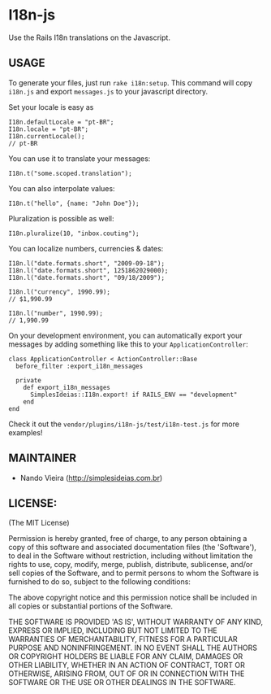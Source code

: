 I18n-js
=======

Use the Rails I18n translations on the Javascript.

USAGE
-----

To generate your files, just run `rake i18n:setup`. This command will copy `i18n.js`
and export `messages.js` to your javascript directory.

Set your locale is easy as
	
	I18n.defaultLocale = "pt-BR";
	I18n.locale = "pt-BR";
	I18n.currentLocale();
	// pt-BR

You can use it to translate your messages:

	I18n.t("some.scoped.translation");

You can also interpolate values:

	I18n.t("hello", {name: "John Doe"});

Pluralization is possible as well:

	I18n.pluralize(10, "inbox.couting");
	
You can localize numbers, currencies & dates:

	I18n.l("date.formats.short", "2009-09-18");
	I18n.l("date.formats.short", 1251862029000);
	I18n.l("date.formats.short", "09/18/2009");
	
	I18n.l("currency", 1990.99);
	// $1,990.99
	
	I18n.l("number", 1990.99);
	// 1,990.99

On your development environment, you can automatically export your messages
by adding something like this to your `ApplicationController`:

	class ApplicationController < ActionController::Base
	  before_filter :export_i18n_messages
	
	  private
	    def export_i18n_messages
	      SimplesIdeias::I18n.export! if RAILS_ENV == "development"
	    end
	end

Check it out the `vendor/plugins/i18n-js/test/i18n-test.js` for more examples!

MAINTAINER
----------

* Nando Vieira (<http://simplesideias.com.br>)

LICENSE:
--------

(The MIT License)

Permission is hereby granted, free of charge, to any person obtaining
a copy of this software and associated documentation files (the
'Software'), to deal in the Software without restriction, including
without limitation the rights to use, copy, modify, merge, publish,
distribute, sublicense, and/or sell copies of the Software, and to
permit persons to whom the Software is furnished to do so, subject to
the following conditions:

The above copyright notice and this permission notice shall be
included in all copies or substantial portions of the Software.

THE SOFTWARE IS PROVIDED 'AS IS', WITHOUT WARRANTY OF ANY KIND,
EXPRESS OR IMPLIED, INCLUDING BUT NOT LIMITED TO THE WARRANTIES OF
MERCHANTABILITY, FITNESS FOR A PARTICULAR PURPOSE AND NONINFRINGEMENT.
IN NO EVENT SHALL THE AUTHORS OR COPYRIGHT HOLDERS BE LIABLE FOR ANY
CLAIM, DAMAGES OR OTHER LIABILITY, WHETHER IN AN ACTION OF CONTRACT,
TORT OR OTHERWISE, ARISING FROM, OUT OF OR IN CONNECTION WITH THE
SOFTWARE OR THE USE OR OTHER DEALINGS IN THE SOFTWARE.
